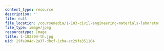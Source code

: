 ```yaml
---
content_type: resource
description: ''
file: null
file_location: /coursemedia/1-103-civil-engineering-materials-laboratory-spring-2004/29fe904d2a37dbcf1cbaac29fa351104_1-103s04-th.jpg
file_type: image/jpeg
resourcetype: Image
title: 1-103s04-th.jpg
uid: 29fe904d-2a37-dbcf-1cba-ac29fa351104
---
```

